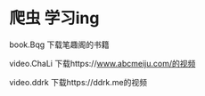 # 爬虫 学习ing
book.Bqg 下载笔趣阁的书籍

video.ChaLi 下载https://www.abcmeiju.com/的视频

video.ddrk 下载https://ddrk.me的视频
